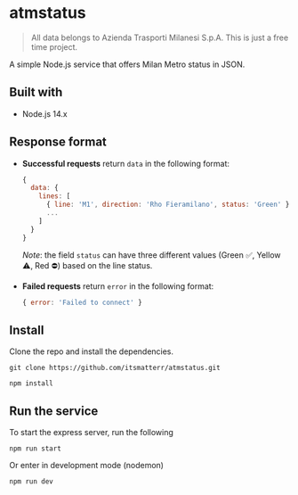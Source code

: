 # atmstatus
> All data belongs to Azienda Trasporti Milanesi S.p.A. This is just a free time project.

A simple Node.js service that offers Milan Metro status in JSON.

## Built with
* Node.js 14.x

## Response format
- **Successful requests** return `data` in the following format:
  ```javascript
  {
    data: {
      lines: [
        { line: 'M1', direction: 'Rho Fieramilano', status: 'Green' },
        ...
      ]
    }
  }
  ```
  *Note*: the field `status` can have three different values (Green ✅️, Yellow ⚠️, Red ⛔️) based on the line status.
  
- **Failed requests** return `error` in the following format:
  ```javascript
  { error: 'Failed to connect' }
  ```

## Install
Clone the repo and install the dependencies.
```
git clone https://github.com/itsmatterr/atmstatus.git
```
```
npm install
```
## Run the service
To start the express server, run the following
```
npm run start
```
Or enter in development mode (nodemon)
```
npm run dev
```
